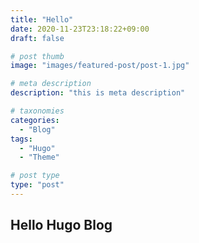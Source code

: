 ```yaml
---
title: "Hello"
date: 2020-11-23T23:18:22+09:00
draft: false

# post thumb
image: "images/featured-post/post-1.jpg"

# meta description
description: "this is meta description"

# taxonomies
categories:
  - "Blog"
tags:
  - "Hugo"
  - "Theme"

# post type
type: "post"
---
```


## Hello Hugo Blog


